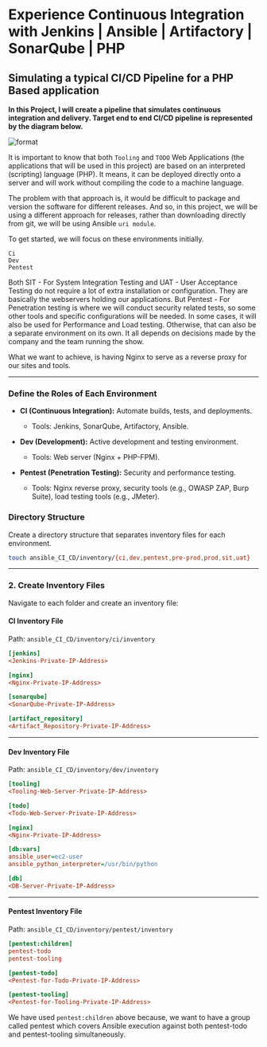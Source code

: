 # Experience Continuous Integration with Jenkins | Ansible | Artifactory | SonarQube | PHP

## Simulating a typical CI/CD Pipeline for a PHP Based application

**In this Project, I will create a pipeline that  simulates continuous integration and delivery. Target end to end CI/CD pipeline is represented by the diagram below.**

![format](https://github.com/user-attachments/assets/f050b19e-8adb-4983-b161-d99f85367526)

It is important to know that both `Tooling` and `TODO` Web Applications (the applications that will be used in this project) are based on an interpreted (scripting) language (PHP). It means, it can be deployed directly onto a server and will work without compiling the code to a machine language.

The problem with that approach is, it would be difficult to package and version the software for different releases. And so, in this project, we will be using a different approach for releases, rather than downloading directly from git, we will be using Ansible `uri module`.


To get started, we will focus on these environments initially.

    Ci
    Dev
    Pentest

Both SIT - For System Integration Testing and UAT - User Acceptance Testing do not require a lot of extra installation or configuration. They are basically the webservers holding our applications. But Pentest - For Penetration testing is where we will conduct security related tests, so some other tools and specific configurations will be needed. In some cases, it will also be used for Performance and Load testing. Otherwise, that can also be a separate environment on its own. It all depends on decisions made by the company and the team running the show.

What we want to achieve, is having Nginx to serve as a reverse proxy for our sites and tools.

---

### **Define the Roles of Each Environment**

- **CI (Continuous Integration):** Automate builds, tests, and deployments.
  - Tools: Jenkins, SonarQube, Artifactory, Ansible.

- **Dev (Development):** Active development and testing environment.
  - Tools: Web server (Nginx + PHP-FPM).

- **Pentest (Penetration Testing):** Security and performance testing.
  - Tools: Nginx reverse proxy, security tools (e.g., OWASP ZAP, Burp Suite), load testing tools (e.g., JMeter).


### **Directory Structure**

Create a directory structure that separates inventory files for each environment.

```bash
touch ansible_CI_CD/inventory/{ci,dev,pentest,pre-prod,prod,sit,uat}
```

---

### **2. Create Inventory Files**

Navigate to each folder and create an inventory file:

#### **CI Inventory File**
Path: `ansible_CI_CD/inventory/ci/inventory`

```ini
[jenkins]
<Jenkins-Private-IP-Address>

[nginx]
<Nginx-Private-IP-Address>

[sonarqube]
<SonarQube-Private-IP-Address>

[artifact_repository]
<Artifact_Repository-Private-IP-Address>
```

---

#### **Dev Inventory File**
Path: `ansible_CI_CD/inventory/dev/inventory`

```ini
[tooling]
<Tooling-Web-Server-Private-IP-Address>

[todo]
<Todo-Web-Server-Private-IP-Address>

[nginx]
<Nginx-Private-IP-Address>

[db:vars]
ansible_user=ec2-user
ansible_python_interpreter=/usr/bin/python

[db]
<DB-Server-Private-IP-Address>
```

---

#### **Pentest Inventory File**
Path: `ansible_CI_CD/inventory/pentest/inventory`

```ini
[pentest:children]
pentest-todo
pentest-tooling

[pentest-todo]
<Pentest-for-Todo-Private-IP-Address>

[pentest-tooling]
<Pentest-for-Tooling-Private-IP-Address>
```

We have used `pentest:children` above because, we want to have a group called pentest which covers Ansible execution against both pentest-todo and pentest-tooling simultaneously.
 
 

 
 
 
 
 
 
 
 















